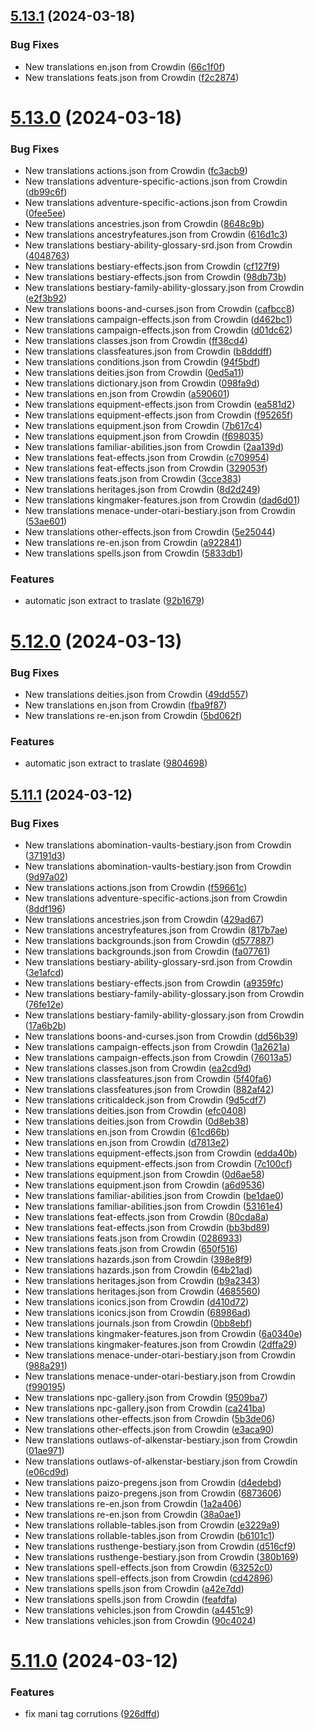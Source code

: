 ## [5.13.1](https://github.com/allnnde/pf2e-esp-translation/compare/v5.13.0...v5.13.1) (2024-03-18)


### Bug Fixes

* New translations en.json from Crowdin ([66c1f0f](https://github.com/allnnde/pf2e-esp-translation/commit/66c1f0fc1fe9089086884eede02367292c60b1fa))
* New translations feats.json from Crowdin ([f2c2874](https://github.com/allnnde/pf2e-esp-translation/commit/f2c28747dbff8b6cf0ea089e8e414ea275dbefff))



# [5.13.0](https://github.com/allnnde/pf2e-esp-translation/compare/v5.12.0...v5.13.0) (2024-03-18)


### Bug Fixes

* New translations actions.json from Crowdin ([fc3acb9](https://github.com/allnnde/pf2e-esp-translation/commit/fc3acb906d621fe3b6e162a17738305b4f5d9fd2))
* New translations adventure-specific-actions.json from Crowdin ([db99c6f](https://github.com/allnnde/pf2e-esp-translation/commit/db99c6ff37418cac57695c6b7647e09592a0eeac))
* New translations adventure-specific-actions.json from Crowdin ([0fee5ee](https://github.com/allnnde/pf2e-esp-translation/commit/0fee5ee52c5a37f1ad7e367c8fe16c0927f341c9))
* New translations ancestries.json from Crowdin ([8648c9b](https://github.com/allnnde/pf2e-esp-translation/commit/8648c9bc7669091a9ae3ffd75502a62df2a64594))
* New translations ancestryfeatures.json from Crowdin ([616d1c3](https://github.com/allnnde/pf2e-esp-translation/commit/616d1c35896a4ffb1984a21c9644cd387feef934))
* New translations bestiary-ability-glossary-srd.json from Crowdin ([4048763](https://github.com/allnnde/pf2e-esp-translation/commit/4048763fa856b496e4446b1b4d326b30010726b3))
* New translations bestiary-effects.json from Crowdin ([cf127f9](https://github.com/allnnde/pf2e-esp-translation/commit/cf127f958ff8fb762b260d1aa4008cf3779433c4))
* New translations bestiary-effects.json from Crowdin ([98db73b](https://github.com/allnnde/pf2e-esp-translation/commit/98db73bc41fee1923db5fc820e3bfd8568d489a4))
* New translations bestiary-family-ability-glossary.json from Crowdin ([e2f3b92](https://github.com/allnnde/pf2e-esp-translation/commit/e2f3b92f98698f3402a9a52916a4c8c3a8edafc7))
* New translations boons-and-curses.json from Crowdin ([cafbcc8](https://github.com/allnnde/pf2e-esp-translation/commit/cafbcc81dcd05dd78bba3c7eb7c6e0e7bc05fccc))
* New translations campaign-effects.json from Crowdin ([d462bc1](https://github.com/allnnde/pf2e-esp-translation/commit/d462bc137f38ebc0c3e162078cbfb20f8c82cb36))
* New translations campaign-effects.json from Crowdin ([d01dc62](https://github.com/allnnde/pf2e-esp-translation/commit/d01dc6262b5672309cd5e0c0136eb115f3a4637e))
* New translations classes.json from Crowdin ([ff38cd4](https://github.com/allnnde/pf2e-esp-translation/commit/ff38cd4e6bdb45039dca83df88dc68c026fb785a))
* New translations classfeatures.json from Crowdin ([b8dddff](https://github.com/allnnde/pf2e-esp-translation/commit/b8dddffcbb9460b8d3459b2dd8903507df7df2b5))
* New translations conditions.json from Crowdin ([94f5bdf](https://github.com/allnnde/pf2e-esp-translation/commit/94f5bdf18c84935290a6648fb6ded299a904e5c1))
* New translations deities.json from Crowdin ([0ed5a11](https://github.com/allnnde/pf2e-esp-translation/commit/0ed5a11258930bab63b33e23e7124f2db0b15eac))
* New translations dictionary.json from Crowdin ([098fa9d](https://github.com/allnnde/pf2e-esp-translation/commit/098fa9d0474f7fd668580e955b2d0df0210b8e70))
* New translations en.json from Crowdin ([a590601](https://github.com/allnnde/pf2e-esp-translation/commit/a590601bc766de0dc5ec981ee1ff9773fd9506fe))
* New translations equipment-effects.json from Crowdin ([ea581d2](https://github.com/allnnde/pf2e-esp-translation/commit/ea581d2b7523676b35411a6a157a7a4be430ad2f))
* New translations equipment-effects.json from Crowdin ([f95265f](https://github.com/allnnde/pf2e-esp-translation/commit/f95265f14e3d6ed947db72911a2a6c5a472e0521))
* New translations equipment.json from Crowdin ([7b617c4](https://github.com/allnnde/pf2e-esp-translation/commit/7b617c49530207da6f7ad6244d1998289a1afc06))
* New translations equipment.json from Crowdin ([f698035](https://github.com/allnnde/pf2e-esp-translation/commit/f69803551a56d37ae83584e9bf0fa82702d8eefd))
* New translations familiar-abilities.json from Crowdin ([2aa139d](https://github.com/allnnde/pf2e-esp-translation/commit/2aa139d045312056d6b66040a7a7216c3c9e797b))
* New translations feat-effects.json from Crowdin ([c709954](https://github.com/allnnde/pf2e-esp-translation/commit/c709954d749946ed9b3d0317600b806754f859ec))
* New translations feat-effects.json from Crowdin ([329053f](https://github.com/allnnde/pf2e-esp-translation/commit/329053f50a7c8e9ea96ee53ada79239fd314db38))
* New translations feats.json from Crowdin ([3cce383](https://github.com/allnnde/pf2e-esp-translation/commit/3cce383584721cad6023bfdbb07ed74237e2f3b8))
* New translations heritages.json from Crowdin ([8d2d249](https://github.com/allnnde/pf2e-esp-translation/commit/8d2d249f8ec98e612a55bc55c0a80c2290f26848))
* New translations kingmaker-features.json from Crowdin ([dad6d01](https://github.com/allnnde/pf2e-esp-translation/commit/dad6d0184d321371fe80ff4f641a0ec85977d4e9))
* New translations menace-under-otari-bestiary.json from Crowdin ([53ae601](https://github.com/allnnde/pf2e-esp-translation/commit/53ae601600d2d4f60deb9495cf3c3321ce67b270))
* New translations other-effects.json from Crowdin ([5e25044](https://github.com/allnnde/pf2e-esp-translation/commit/5e250446723b56a9a37af4622bff52aa83a440d6))
* New translations re-en.json from Crowdin ([a922841](https://github.com/allnnde/pf2e-esp-translation/commit/a922841ca314e49814ca003195ee8c5d2e239459))
* New translations spells.json from Crowdin ([5833db1](https://github.com/allnnde/pf2e-esp-translation/commit/5833db1de320315d7809eb64740d6b5319da8ed1))


### Features

* automatic json extract to traslate ([92b1679](https://github.com/allnnde/pf2e-esp-translation/commit/92b167933002bf71a5dd7af3e2ce71dbe1ed68f2))



# [5.12.0](https://github.com/allnnde/pf2e-esp-translation/compare/v5.11.1...v5.12.0) (2024-03-13)


### Bug Fixes

* New translations deities.json from Crowdin ([49dd557](https://github.com/allnnde/pf2e-esp-translation/commit/49dd5572f09f7bfc85f691fd6fd4d6e9919fad96))
* New translations en.json from Crowdin ([fba9f87](https://github.com/allnnde/pf2e-esp-translation/commit/fba9f879508481e78d603e43aa260e7bd236e820))
* New translations re-en.json from Crowdin ([5bd062f](https://github.com/allnnde/pf2e-esp-translation/commit/5bd062fe114d428d6c00f8511ec400eec1ec2651))


### Features

* automatic json extract to traslate ([9804698](https://github.com/allnnde/pf2e-esp-translation/commit/980469814458e8292c36998dc34902e6f054a7af))



## [5.11.1](https://github.com/allnnde/pf2e-esp-translation/compare/v5.11.0...v5.11.1) (2024-03-12)


### Bug Fixes

* New translations abomination-vaults-bestiary.json from Crowdin ([37191d3](https://github.com/allnnde/pf2e-esp-translation/commit/37191d30f96bdaa5b851e8dea761988df0ca5378))
* New translations abomination-vaults-bestiary.json from Crowdin ([9d97a02](https://github.com/allnnde/pf2e-esp-translation/commit/9d97a029821ff8b0f8cd747bcef387c0b930542c))
* New translations actions.json from Crowdin ([f59661c](https://github.com/allnnde/pf2e-esp-translation/commit/f59661ca87ce8bcc5cd98c430c9cf7a94095c145))
* New translations adventure-specific-actions.json from Crowdin ([8ddf196](https://github.com/allnnde/pf2e-esp-translation/commit/8ddf196ff5e8b8457e85044f15d026eb02db6cd5))
* New translations ancestries.json from Crowdin ([429ad67](https://github.com/allnnde/pf2e-esp-translation/commit/429ad67f80b8d947566fe95d5bcf1aeb6c53e431))
* New translations ancestryfeatures.json from Crowdin ([817b7ae](https://github.com/allnnde/pf2e-esp-translation/commit/817b7ae5ccaf6a4e4b0f79c8bb86c7fd8940cd30))
* New translations backgrounds.json from Crowdin ([d577887](https://github.com/allnnde/pf2e-esp-translation/commit/d577887095f25ec1ae1ac67fc08349baf0bc555b))
* New translations backgrounds.json from Crowdin ([fa07761](https://github.com/allnnde/pf2e-esp-translation/commit/fa07761df931e1ce278e7e263fcb51fb474668e6))
* New translations bestiary-ability-glossary-srd.json from Crowdin ([3e1afcd](https://github.com/allnnde/pf2e-esp-translation/commit/3e1afcddfbccbb16c2d057cf1567197e35c7b63c))
* New translations bestiary-effects.json from Crowdin ([a9359fc](https://github.com/allnnde/pf2e-esp-translation/commit/a9359fc77cf3a510a6a4768ec77a4a584aa15678))
* New translations bestiary-family-ability-glossary.json from Crowdin ([76fe12e](https://github.com/allnnde/pf2e-esp-translation/commit/76fe12e6a3d98317996e6efedbf2d535ca6ba503))
* New translations bestiary-family-ability-glossary.json from Crowdin ([17a6b2b](https://github.com/allnnde/pf2e-esp-translation/commit/17a6b2b72c572c8f24dd3d56e1597de29c21a951))
* New translations boons-and-curses.json from Crowdin ([dd56b39](https://github.com/allnnde/pf2e-esp-translation/commit/dd56b391ca134bb5b8caee73bb13d5bcc3908cc1))
* New translations campaign-effects.json from Crowdin ([1a2621a](https://github.com/allnnde/pf2e-esp-translation/commit/1a2621a69bb0d8a3a71f6cbd22fde271e22d2b98))
* New translations campaign-effects.json from Crowdin ([76013a5](https://github.com/allnnde/pf2e-esp-translation/commit/76013a58bc6fc8b289cf961ad4847fdf18752dcf))
* New translations classes.json from Crowdin ([ea2cd9d](https://github.com/allnnde/pf2e-esp-translation/commit/ea2cd9d7672b5a8ce9be92b4cf767913643b9bb1))
* New translations classfeatures.json from Crowdin ([5f40fa6](https://github.com/allnnde/pf2e-esp-translation/commit/5f40fa6af8000ce1c79289e57292bc42341d682c))
* New translations classfeatures.json from Crowdin ([882af42](https://github.com/allnnde/pf2e-esp-translation/commit/882af424a6e1419ce827a788fb5becb163fc8036))
* New translations criticaldeck.json from Crowdin ([9d5cdf7](https://github.com/allnnde/pf2e-esp-translation/commit/9d5cdf734be4819bc893e427df2a6049787ca3a7))
* New translations deities.json from Crowdin ([efc0408](https://github.com/allnnde/pf2e-esp-translation/commit/efc040851dd77ac7159b3411462b18991c4fd5d3))
* New translations deities.json from Crowdin ([0d8eb38](https://github.com/allnnde/pf2e-esp-translation/commit/0d8eb38339b386eb76b9d6362add70d085c4b714))
* New translations en.json from Crowdin ([61cd66b](https://github.com/allnnde/pf2e-esp-translation/commit/61cd66bbf325e293bb5486835329b6136c88715c))
* New translations en.json from Crowdin ([d7813e2](https://github.com/allnnde/pf2e-esp-translation/commit/d7813e208ddbd7480e46e83fe250a67513ac2e18))
* New translations equipment-effects.json from Crowdin ([edda40b](https://github.com/allnnde/pf2e-esp-translation/commit/edda40b899759eef972cb448cbf3132ff7888480))
* New translations equipment-effects.json from Crowdin ([7c100cf](https://github.com/allnnde/pf2e-esp-translation/commit/7c100cf7b86ff26498c73f223d8eadcab6d9062f))
* New translations equipment.json from Crowdin ([0d6ae58](https://github.com/allnnde/pf2e-esp-translation/commit/0d6ae58ca0b9fc72bc36b19ef6c9698a25f0fed8))
* New translations equipment.json from Crowdin ([a6d9536](https://github.com/allnnde/pf2e-esp-translation/commit/a6d953637022620bbe5d6a8b98c882fcb2451c1a))
* New translations familiar-abilities.json from Crowdin ([be1dae0](https://github.com/allnnde/pf2e-esp-translation/commit/be1dae03cdb063a23be98cc1abc6311a488caf2a))
* New translations familiar-abilities.json from Crowdin ([53161e4](https://github.com/allnnde/pf2e-esp-translation/commit/53161e4e28845e0dc4fcee38e897e31c23c09229))
* New translations feat-effects.json from Crowdin ([80cda8a](https://github.com/allnnde/pf2e-esp-translation/commit/80cda8ab53c5931552f77c48f6a58e5a8b3c2750))
* New translations feat-effects.json from Crowdin ([bb3bd89](https://github.com/allnnde/pf2e-esp-translation/commit/bb3bd89da54b948cba569bd61ded10f4baffaaf1))
* New translations feats.json from Crowdin ([0286933](https://github.com/allnnde/pf2e-esp-translation/commit/0286933bef94b2c31045deec499e31a7cdaaa485))
* New translations feats.json from Crowdin ([650f516](https://github.com/allnnde/pf2e-esp-translation/commit/650f516fc544d9c6610eb69c6e97b38f03728d52))
* New translations hazards.json from Crowdin ([398e8f9](https://github.com/allnnde/pf2e-esp-translation/commit/398e8f9fc696b296d553aa14b4b1facc2d128707))
* New translations hazards.json from Crowdin ([64b21ad](https://github.com/allnnde/pf2e-esp-translation/commit/64b21ada0c6b6956a4f1336dffaadd937312c3a4))
* New translations heritages.json from Crowdin ([b9a2343](https://github.com/allnnde/pf2e-esp-translation/commit/b9a23433360bc08a1f9db60486e17c9f349b732e))
* New translations heritages.json from Crowdin ([4685560](https://github.com/allnnde/pf2e-esp-translation/commit/46855602aea1b0e60ffbc15b4b6405fb0fdd7c69))
* New translations iconics.json from Crowdin ([d410d72](https://github.com/allnnde/pf2e-esp-translation/commit/d410d72c242261f3bad5f8f15889430dab622ff5))
* New translations iconics.json from Crowdin ([68986ad](https://github.com/allnnde/pf2e-esp-translation/commit/68986ad509344b67bb687759aebf1fbecb8b90de))
* New translations journals.json from Crowdin ([0bb8ebf](https://github.com/allnnde/pf2e-esp-translation/commit/0bb8ebf4fbe1ea2016a3be51e07ecbc98a52d041))
* New translations kingmaker-features.json from Crowdin ([6a0340e](https://github.com/allnnde/pf2e-esp-translation/commit/6a0340e5d608db7aaeacb0aa36b8a50801d01b8c))
* New translations kingmaker-features.json from Crowdin ([2dffa29](https://github.com/allnnde/pf2e-esp-translation/commit/2dffa29e379e8e6fa449f31e57060b582c25681e))
* New translations menace-under-otari-bestiary.json from Crowdin ([988a291](https://github.com/allnnde/pf2e-esp-translation/commit/988a2918347ca3eda77f70e0c605f14ebcae34a1))
* New translations menace-under-otari-bestiary.json from Crowdin ([f990195](https://github.com/allnnde/pf2e-esp-translation/commit/f990195ada735646160ddd8a7b456521fe5be566))
* New translations npc-gallery.json from Crowdin ([9509ba7](https://github.com/allnnde/pf2e-esp-translation/commit/9509ba76231562c44007b97e41af6f6c3bce45d3))
* New translations npc-gallery.json from Crowdin ([ca241ba](https://github.com/allnnde/pf2e-esp-translation/commit/ca241bafb01d3bd034baa75d7432419e023940bf))
* New translations other-effects.json from Crowdin ([5b3de06](https://github.com/allnnde/pf2e-esp-translation/commit/5b3de06a0a54dd995431989d4c09b8e9edf901c8))
* New translations other-effects.json from Crowdin ([e3aca90](https://github.com/allnnde/pf2e-esp-translation/commit/e3aca90783c82aec12e77e7af0bbf9db23c818ce))
* New translations outlaws-of-alkenstar-bestiary.json from Crowdin ([01ae971](https://github.com/allnnde/pf2e-esp-translation/commit/01ae9715894a733d3a6149210803aa327d898b89))
* New translations outlaws-of-alkenstar-bestiary.json from Crowdin ([e06cd9d](https://github.com/allnnde/pf2e-esp-translation/commit/e06cd9d054eaf25dac675bd1ba0fc09e1b0dd674))
* New translations paizo-pregens.json from Crowdin ([d4edebd](https://github.com/allnnde/pf2e-esp-translation/commit/d4edebd29cf623d7b6c334588fb5cbf519b9fce9))
* New translations paizo-pregens.json from Crowdin ([6873606](https://github.com/allnnde/pf2e-esp-translation/commit/68736068fc6fd53ccecbc5fc145023e96896e48e))
* New translations re-en.json from Crowdin ([1a2a406](https://github.com/allnnde/pf2e-esp-translation/commit/1a2a406674f3d8804efc179c805314ef1a317873))
* New translations re-en.json from Crowdin ([38a0ae1](https://github.com/allnnde/pf2e-esp-translation/commit/38a0ae1fdb09d28a2ed2d73e039596e13034b9fd))
* New translations rollable-tables.json from Crowdin ([e3229a9](https://github.com/allnnde/pf2e-esp-translation/commit/e3229a9fe95530b1c9040e7f553d0334333ee45a))
* New translations rollable-tables.json from Crowdin ([b6101c1](https://github.com/allnnde/pf2e-esp-translation/commit/b6101c18a087a845b2c552fc77a7b17d8e19a81a))
* New translations rusthenge-bestiary.json from Crowdin ([d516cf9](https://github.com/allnnde/pf2e-esp-translation/commit/d516cf913c7110e87818f5b4994a9af5deb9e360))
* New translations rusthenge-bestiary.json from Crowdin ([380b169](https://github.com/allnnde/pf2e-esp-translation/commit/380b1692e5acbd6726184a8d60c6781b4963ff61))
* New translations spell-effects.json from Crowdin ([63252c0](https://github.com/allnnde/pf2e-esp-translation/commit/63252c0584d31432927b9816b934b2848f594d62))
* New translations spell-effects.json from Crowdin ([cd42896](https://github.com/allnnde/pf2e-esp-translation/commit/cd4289602c8bb72a814bcfd74f6c9ca4af349885))
* New translations spells.json from Crowdin ([a42e7dd](https://github.com/allnnde/pf2e-esp-translation/commit/a42e7ddf5e6c4e8cf51a9a73323056ddb6d4043c))
* New translations spells.json from Crowdin ([feafdfa](https://github.com/allnnde/pf2e-esp-translation/commit/feafdfa1f02a6055eca1ff10edfa749dc3a87da0))
* New translations vehicles.json from Crowdin ([a4451c9](https://github.com/allnnde/pf2e-esp-translation/commit/a4451c9ab1c02d45ed956de24c12a55761099d49))
* New translations vehicles.json from Crowdin ([90c4024](https://github.com/allnnde/pf2e-esp-translation/commit/90c40247cfaa3fb1bc67c36704ede9bbfd01291a))



# [5.11.0](https://github.com/allnnde/pf2e-esp-translation/compare/v5.10.0...v5.11.0) (2024-03-12)


### Features

* fix mani tag corrutions ([926dffd](https://github.com/allnnde/pf2e-esp-translation/commit/926dffd1545bdfebc40d8f5d8e3042c2658648b1))



